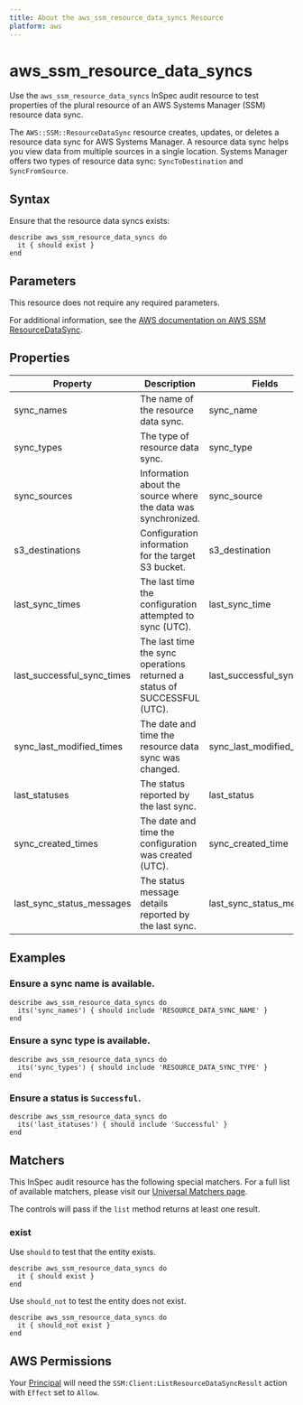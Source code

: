 ```yaml
---
title: About the aws_ssm_resource_data_syncs Resource
platform: aws
---
```


# aws_ssm_resource_data_syncs

Use the `aws_ssm_resource_data_syncs` InSpec audit resource to test properties of the plural resource of an AWS Systems Manager (SSM) resource data sync.

The `AWS::SSM::ResourceDataSync` resource creates, updates, or deletes a resource data sync for AWS Systems Manager. A resource data sync helps you view data from multiple sources in a single location. Systems Manager offers two types of resource data sync: `SyncToDestination` and `SyncFromSource`.

## Syntax

Ensure that the resource data syncs exists:

    describe aws_ssm_resource_data_syncs do
      it { should exist }
    end

## Parameters

This resource does not require any required parameters.

For additional information, see the [AWS documentation on AWS SSM ResourceDataSync](https://docs.aws.amazon.com/AWSCloudFormation/latest/UserGuide/aws-resource-ssm-resourcedatasync.html).

## Properties

| Property | Description | Fields | 
| --- | --- | --- |
| sync_names | The name of the resource data sync. | sync_name |
| sync_types | The type of resource data sync. | sync_type |
| sync_sources | Information about the source where the data was synchronized. | sync_source |
| s3_destinations | Configuration information for the target S3 bucket. | s3_destination |
| last_sync_times | The last time the configuration attempted to sync (UTC). | last_sync_time |
| last_successful_sync_times | The last time the sync operations returned a status of SUCCESSFUL (UTC). | last_successful_sync_time |
| sync_last_modified_times | The date and time the resource data sync was changed. | sync_last_modified_time |
| last_statuses | The status reported by the last sync. | last_status |
| sync_created_times | The date and time the configuration was created (UTC). | sync_created_time |
| last_sync_status_messages | The status message details reported by the last sync. | last_sync_status_message |

## Examples

### Ensure a sync name is available.

    describe aws_ssm_resource_data_syncs do
      its('sync_names') { should include 'RESOURCE_DATA_SYNC_NAME' }
    end

### Ensure a sync type is available.

    describe aws_ssm_resource_data_syncs do
      its('sync_types') { should include 'RESOURCE_DATA_SYNC_TYPE' }
    end

### Ensure a status is `Successful`.

    describe aws_ssm_resource_data_syncs do
      its('last_statuses') { should include 'Successful' }
    end

## Matchers

This InSpec audit resource has the following special matchers. For a full list of available matchers, please visit our [Universal Matchers page](https://www.inspec.io/docs/reference/matchers/).

The controls will pass if the `list` method returns at least one result.

### exist

Use `should` to test that the entity exists.

    describe aws_ssm_resource_data_syncs do
      it { should exist }
    end

Use `should_not` to test the entity does not exist.

    describe aws_ssm_resource_data_syncs do
      it { should_not exist }
    end

## AWS Permissions

Your [Principal](https://docs.aws.amazon.com/IAM/latest/UserGuide/intro-structure.html#intro-structure-principal) will need the `SSM:Client:ListResourceDataSyncResult` action with `Effect` set to `Allow`.

